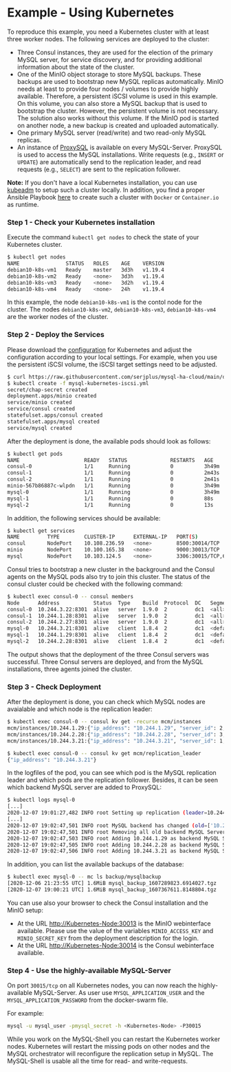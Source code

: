 # Example - Using Kubernetes

To reproduce this example, you need a Kubernetes cluster with at least three worker nodes. The following services are deployed to the cluster:

* Three Consul instances, they are used for the election of the primary MySQL server, for service discovery, and for providing additional information about the state of the cluster.
* One of the MinIO object storage to store MySQL backups. These backups are used to bootstrap new MySQL replicas automatically. MinIO needs at least to provide four nodes / volumes to provide highly available. Therefore, a persistent iSCSI volume is used in this example. On this volume, you can also store a MySQL backup that is used to bootstrap the cluster. However, the persistent volume is not necessary. The solution also works without this volume. If the MinIO pod is started on another node, a new backup is created and uploaded automatically.
* One primary MySQL server (read/write) and two read-only MySQL replicas. 
* An instance of [ProxySQL](https://github.com/sysown/proxysql) is available on every MySQL-Server. ProxySQL is used to access the MySQL installations. Write requests (e.g., `INSERT` or `UPDATE`) are automatically send to the replication leader, and read requests (e.g., `SELECT`) are sent to the replication follower.

__Note:__ If you don't have a local Kubernetes installation, you can use [kubeadm](https://kubernetes.io/docs/setup/production-environment/tools/kubeadm/create-cluster-kubeadm/) to setup such a cluster locally. In addition, you find a proper Ansible Playbook [here](https://github.com/serjplus/ansible-playbooks/tree/main/playbooks) to create such a cluster with `Docker` or `Container.io` as runtime.

### Step 1 - Check your Kubernetes installation

Execute the command `kubectl get nodes` to check the state of your Kubernetes cluster. 

```bash
$ kubectl get nodes
NAME               STATUS   ROLES    AGE    VERSION
debian10-k8s-vm1   Ready    master   3d3h   v1.19.4
debian10-k8s-vm2   Ready    <none>   3d3h   v1.19.4
debian10-k8s-vm3   Ready    <none>   3d2h   v1.19.4
debian10-k8s-vm4   Ready    <none>   24h    v1.19.4
```

In this example, the node `debian10-k8s-vm1` is the contol node for the cluster. The nodes `debian10-k8s-vm2`, `debian10-k8s-vm3`, `debian10-k8s-vm4` are the worker nodes of the cluster.

### Step 2 - Deploy the Services

Please download the [configuration](https://raw.githubusercontent.com/serjplus/mysql-ha-cloud/main/deployment/mysql-kubernetes-iscsi.yml) for Kubernetes and adjust the configuration according to your local settings. For example, when you use the persistent iSCSI volume, the iSCSI target settings need to be adjusted. 

```bash
$ curl https://raw.githubusercontent.com/serjplus/mysql-ha-cloud/main/deployment/mysql-kubernetes-iscsi.yml --output mysql-kubernetes-iscsi.yml
$ kubectl create -f mysql-kubernetes-iscsi.yml
secret/chap-secret created
deployment.apps/minio created
service/minio created
service/consul created
statefulset.apps/consul created
statefulset.apps/mysql created
service/mysql created
```

After the deployment is done, the available pods should look as follows:

```bash
$ kubectl get pods
NAME                     READY   STATUS              RESTARTS   AGE
consul-0                 1/1     Running             0          3h49m
consul-1                 1/1     Running             0          2m43s
consul-2                 1/1     Running             0          2m41s
minio-567b86887c-wlpdn   1/1     Running             0          3h49m
mysql-0                  1/1     Running             0          3h49m
mysql-1                  1/1     Running             0          88s
mysql-2                  1/1     Running             0          13s
```

In addition, the following services should be available:

```bash
$ kubectl get services
NAME         TYPE        CLUSTER-IP      EXTERNAL-IP   PORT(S)                         AGE
consul       NodePort    10.108.236.59   <none>        8500:30014/TCP                  3h50m
minio        NodePort    10.100.165.38   <none>        9000:30013/TCP                  3h50m
mysql        NodePort    10.103.124.5    <none>        3306:30015/TCP,6032:30016/TCP   3h50m
```

Consul tries to bootstrap a new cluster in the background and the Consul agents on the MySQL pods also try to join this cluster. The status of the consul cluster could be checked with the following command:

```bash
$ kubectl exec consul-0 -- consul members
Node      Address           Status  Type    Build  Protocol  DC   Segment
consul-0  10.244.3.22:8301  alive   server  1.9.0  2         dc1  <all>
consul-1  10.244.1.28:8301  alive   server  1.9.0  2         dc1  <all>
consul-2  10.244.2.27:8301  alive   server  1.9.0  2         dc1  <all>
mysql-0   10.244.3.21:8301  alive   client  1.8.4  2         dc1  <default>
mysql-1   10.244.1.29:8301  alive   client  1.8.4  2         dc1  <default>
mysql-2   10.244.2.28:8301  alive   client  1.8.4  2         dc1  <default>
```

The output shows that the deployment of the three Consul servers was successful. Three Consul servers are deployed, and from the MySQL installations, three agents joined the cluster. 

### Step 3 - Check Deployment

After the deployment is done, you can check which MySQL nodes are avaialable and which node is the replication leader:

```bash
$ kubectl exec consul-0 -- consul kv get -recurse mcm/instances
mcm/instances/10.244.1.29:{"ip_address": "10.244.1.29", "server_id": 2, "mysql_version": "8.0.21"}
mcm/instances/10.244.2.28:{"ip_address": "10.244.2.28", "server_id": 3, "mysql_version": "8.0.21"}
mcm/instances/10.244.3.21:{"ip_address": "10.244.3.21", "server_id": 1, "mysql_version": "8.0.21"}

$ kubectl exec consul-0 -- consul kv get mcm/replication_leader
{"ip_address": "10.244.3.21"}
```

In the logfiles of the pod, you can see which pod is the MySQL replication leader and which pods are the replication follower. Besides, it can be seen which backend MySQL server are added to ProxySQL:

```bash
$ kubectl logs mysql-0
[...]
2020-12-07 19:01:27,482 INFO root Setting up replication (leader=10.244.3.21)
[...]
2020-12-07 19:02:47,501 INFO root MySQL backend has changed (old=['10.244.1.29', '10.244.3.21'], new=['10.244.1.29', '10.244.2.28', '10.244.3.21']), reconfiguring
2020-12-07 19:02:47,501 INFO root Removing all old backend MySQL Server
2020-12-07 19:02:47,503 INFO root Adding 10.244.1.29 as backend MySQL Server
2020-12-07 19:02:47,505 INFO root Adding 10.244.2.28 as backend MySQL Server
2020-12-07 19:02:47,506 INFO root Adding 10.244.3.21 as backend MySQL Server
```

In addition, you can list the available backups of the database:

```bash
$ kubectl exec mysql-0 -- mc ls backup/mysqlbackup
[2020-12-06 21:23:55 UTC] 1.6MiB mysql_backup_1607289823.6914027.tgz
[2020-12-07 19:00:21 UTC] 1.6MiB mysql_backup_1607367611.8148804.tgz
```

You can use also your browser to check the Consul installation and the MinIO setup:

* At the URL [http://Kubernetes-Node:30013](http://Kubernetes-Node:30013) is the MinIO webinterface available. Please use the value of the variables `MINIO_ACCESS_KEY` and `MINIO_SECRET_KEY` from the deployment description for the login.
* At the URL [http://Kubernetes-Node:30014](http://Kubernetes-Node:30014) is the Consul webinterface available.

### Step 4 - Use the highly-available MySQL-Server

On port `30015/tcp` on all Kubernetes nodes, you can now reach the highly-available MySQL-Server. As user use `MYSQL_APPLICATION_USER` and the `MYSQL_APPLICATION_PASSWORD` from the docker-swarm file. 

For example: 

```bash
mysql -u mysql_user -pmysql_secret -h <Kubernetes-Node> -P30015
```

While you work on the MySQL-Shell you can restart the Kubernetes worker nodes. Kubernetes will restart the missing pods on other nodes and the MySQL orchestrator will reconfigure the replication setup in MySQL. The MySQL-Shell is usable all the time for read- and write-requests.
